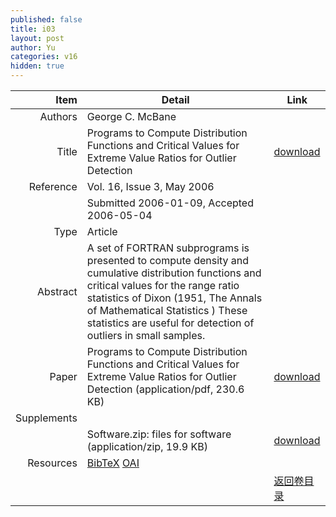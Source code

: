 ```yaml
---
published: false
title: i03
layout: post
author: Yu
categories: v16
hidden: true
---
```


| Item | Detail | Link |
|---:|---|---|
| Authors | George C. McBane| |
| Title |Programs to Compute Distribution Functions and Critical Values for Extreme Value Ratios for Outlier Detection | [download](http://www.jstatsoft.org/v16/i03/paper) |
| Reference |Vol. 16, Issue 3, May 2006 | |
| | Submitted 2006-01-09, Accepted 2006-05-04| | 
| Type | Article| |
| Abstract | A set of FORTRAN subprograms is presented to compute density and cumulative distribution functions and critical values for the range ratio statistics of Dixon (1951, The Annals of Mathematical Statistics ) These statistics are useful for detection of outliers in small samples.| |
| Paper | Programs to Compute Distribution Functions and Critical Values for Extreme Value Ratios for Outlier Detection  (application/pdf, 230.6 KB)| [download](http://www.jstatsoft.org/v16/i03/paper) |
| Supplements | | |
| |Software.zip: files for software  (application/zip, 19.9 KB)|  [download](http://www.jstatsoft.org/v16/i03/supp/1) |
| Resources | [BibTeX](http://www.jstatsoft.org/v16/i03/bibtex) [OAI](http://www.jstatsoft.org/oai?verb=GetRecord&identifier=oai.jstatsoft/v16/i03&prefix=oai_dc)| |
| |  | [返回卷目录]({{site.baseurl}}/volume/v16.html) |